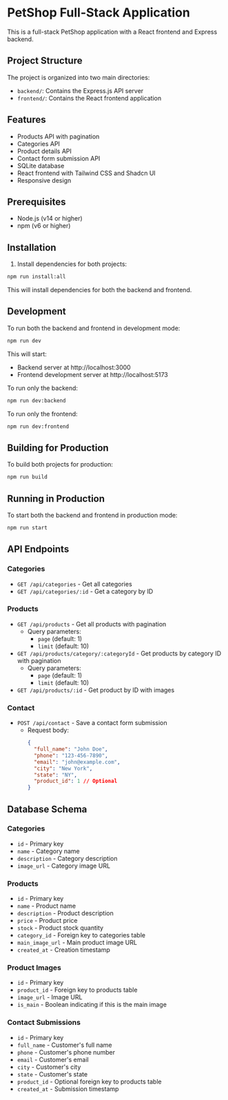# PetShop Full-Stack Application

This is a full-stack PetShop application with a React frontend and Express backend.

## Project Structure

The project is organized into two main directories:

- `backend/`: Contains the Express.js API server
- `frontend/`: Contains the React frontend application

## Features

- Products API with pagination
- Categories API
- Product details API
- Contact form submission API
- SQLite database
- React frontend with Tailwind CSS and Shadcn UI
- Responsive design

## Prerequisites

- Node.js (v14 or higher)
- npm (v6 or higher)

## Installation

1. Install dependencies for both projects:

```bash
npm run install:all
```

This will install dependencies for both the backend and frontend.

## Development

To run both the backend and frontend in development mode:

```bash
npm run dev
```

This will start:
- Backend server at http://localhost:3000
- Frontend development server at http://localhost:5173

To run only the backend:

```bash
npm run dev:backend
```

To run only the frontend:

```bash
npm run dev:frontend
```

## Building for Production

To build both projects for production:

```bash
npm run build
```

## Running in Production

To start both the backend and frontend in production mode:

```bash
npm run start
```

## API Endpoints

### Categories

- `GET /api/categories` - Get all categories
- `GET /api/categories/:id` - Get a category by ID

### Products

- `GET /api/products` - Get all products with pagination
  - Query parameters:
    - `page` (default: 1)
    - `limit` (default: 10)
- `GET /api/products/category/:categoryId` - Get products by category ID with pagination
  - Query parameters:
    - `page` (default: 1)
    - `limit` (default: 10)
- `GET /api/products/:id` - Get product by ID with images

### Contact

- `POST /api/contact` - Save a contact form submission
  - Request body:
    ```json
    {
      "full_name": "John Doe",
      "phone": "123-456-7890",
      "email": "john@example.com",
      "city": "New York",
      "state": "NY",
      "product_id": 1 // Optional
    }
    ```

## Database Schema

### Categories

- `id` - Primary key
- `name` - Category name
- `description` - Category description
- `image_url` - Category image URL

### Products

- `id` - Primary key
- `name` - Product name
- `description` - Product description
- `price` - Product price
- `stock` - Product stock quantity
- `category_id` - Foreign key to categories table
- `main_image_url` - Main product image URL
- `created_at` - Creation timestamp

### Product Images

- `id` - Primary key
- `product_id` - Foreign key to products table
- `image_url` - Image URL
- `is_main` - Boolean indicating if this is the main image

### Contact Submissions

- `id` - Primary key
- `full_name` - Customer's full name
- `phone` - Customer's phone number
- `email` - Customer's email
- `city` - Customer's city
- `state` - Customer's state
- `product_id` - Optional foreign key to products table
- `created_at` - Submission timestamp
